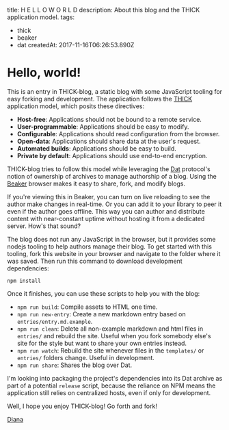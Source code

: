 title: H E L L O W O R L D
description: About this blog and the THICK application model.
tags:
- thick
- beaker
- dat
createdAt: 2017-11-16T06:26:53.890Z

# Hello, world!

This is an entry in THICK-blog, a static blog with some JavaScript tooling for easy forking and development. The application follows the [THICK](https://beakerbrowser.com/docs/inside-beaker/thick-applications.html) application model, which posits these directives:

- **Host-free**: Applications should not be bound to a remote service.
- **User-programmable**: Applications should be easy to modify.
- **Configurable**: Applications should read configuration from the browser.
- **Open-data**: Applications should share data at the user's request.
- **Automated builds**: Applications should be easy to build.
- **Private by default**: Applications should use end-to-end encryption.

THICK-blog tries to follow this model while leveraging the [Dat](https://datproject.org/) protocol's notion of ownership of archives to manage authorship of a blog. Using the [Beaker](https://beakerbrowser.com/) browser makes it easy to share, fork, and modify blogs.

If you're viewing this in Beaker, you can turn on live reloading to see the author make changes in real-time. Or you can add it to your library to peer it even if the author goes offline. This way you can author and distribute content with near-constant uptime without hosting it from a dedicated server. How's that sound?

The blog does not run any JavaScript in the browser, but it provides some nodejs tooling to help authors manage their blog. To get started with this tooling, fork this website in your browser and navigate to the folder where it was saved. Then run this command to download development dependencies:

`npm install`

Once it finishes, you can use these scripts to help you with the blog:

* `npm run build`: Compile assets to HTML one time.
* `npm run new-entry`: Create a new markdown entry based on `entries/entry.md.example`.
* `npm run clean`: Delete all non-example markdown and html files in `entries/` and rebuild the site. Useful when you fork somebody else's site for the style but want to share your own entries instead.
* `npm run watch`: Rebuild the site whenever files in the `templates/` or `entries/` folders change. Useful in development.
* `npm run share`: Shares the blog over Dat.

I'm looking into packaging the project's dependencies into its Dat archive as part of a potential `release` script, because the reliance on NPM means the application still relies on centralized hosts, even if only for development.

Well, I hope you enjoy THICK-blog! Go forth and fork!

[Diana](https://toot.cat/@garbados)
